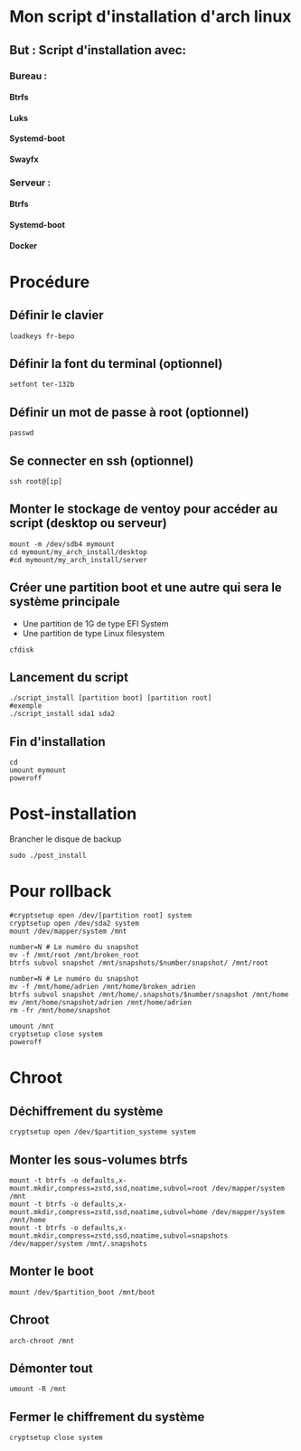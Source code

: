 # Mon script d'installation d'arch linux

## But : Script d'installation avec:
### Bureau :
#### Btrfs
#### Luks
#### Systemd-boot
#### Swayfx
### Serveur :
#### Btrfs
#### Systemd-boot
#### Docker

# Procédure

## Définir le clavier
```
loadkeys fr-bepo
```

## Définir la font du terminal (optionnel)
```
setfont ter-132b
```

## Définir un mot de passe à root (optionnel)
```
passwd
```

## Se connecter en ssh (optionnel)
```
ssh root@[ip]
```

## Monter le stockage de ventoy pour accéder au script (desktop ou serveur)
```
mount -m /dev/sdb4 mymount
cd mymount/my_arch_install/desktop
#cd mymount/my_arch_install/server
```

## Créer une partition boot et une autre qui sera le système principale
- Une partition de 1G de type EFI System
- Une partition de type Linux filesystem
```
cfdisk
```

## Lancement du script
```
./script_install [partition boot] [partition root]
#exemple
./script_install sda1 sda2
```

## Fin d'installation
```
cd
umount mymount
poweroff
```

# Post-installation
Brancher le disque de backup
```
sudo ./post_install
```
# Pour rollback
```
#cryptsetup open /dev/[partition root] system
cryptsetup open /dev/sda2 system
mount /dev/mapper/system /mnt

number=N # Le numéro du snapshot
mv -f /mnt/root /mnt/broken_root
btrfs subvol snapshot /mnt/snapshots/$number/snapshot/ /mnt/root

number=N # Le numéro du snapshot
mv -f /mnt/home/adrien /mnt/home/broken_adrien
btrfs subvol snapshot /mnt/home/.snapshots/$number/snapshot /mnt/home
mv /mnt/home/snapshot/adrien /mnt/home/adrien
rm -fr /mnt/home/snapshot

umount /mnt
cryptsetup close system
poweroff
```

# Chroot

## Déchiffrement du système
```
cryptsetup open /dev/$partition_systeme system
```
## Monter les sous-volumes btrfs
```
mount -t btrfs -o defaults,x-mount.mkdir,compress=zstd,ssd,noatime,subvol=root /dev/mapper/system /mnt
mount -t btrfs -o defaults,x-mount.mkdir,compress=zstd,ssd,noatime,subvol=home /dev/mapper/system /mnt/home
mount -t btrfs -o defaults,x-mount.mkdir,compress=zstd,ssd,noatime,subvol=snapshots /dev/mapper/system /mnt/.snapshots
```
## Monter le boot
```
mount /dev/$partition_boot /mnt/boot
```
## Chroot
```
arch-chroot /mnt
```
## Démonter tout
```
umount -R /mnt
```
## Fermer le chiffrement du système
```
cryptsetup close system
```


